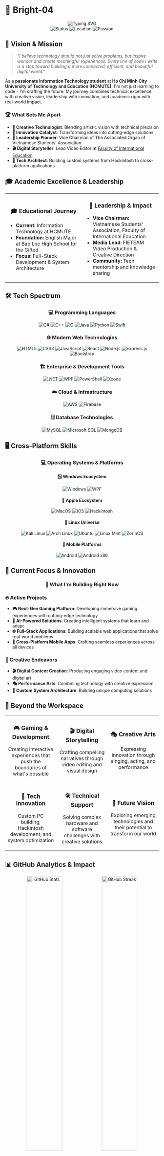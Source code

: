 # 🚀 Bright-04

<div align="center">
  <img src="https://readme-typing-svg.herokuapp.com?font=Fira+Code&weight=500&size=28&pause=1000&color=00D4FF&center=true&vCenter=true&width=600&height=100&lines=Hello%2C+I'm+Nguyen+Nhat+Quang;Full-Stack+Developer;Tech+Innovator;Creative+Problem+Solver" alt="Typing SVG" />
</div>

<div align="center">
  <img src="https://img.shields.io/badge/Status-🚀%20Building%20the%20Future-brightgreen?style=for-the-badge&logo=rocket" alt="Status" />
  <img src="https://img.shields.io/badge/Location-🌏%20Ho%20Chi%20Minh%20City-blue?style=for-the-badge" alt="Location" />
  <img src="https://img.shields.io/badge/Passion-💡%20Innovation%20%26%20Creativity-purple?style=for-the-badge" alt="Passion" />
</div>

## 🎯 Vision & Mission

> _"I believe technology should not just solve problems, but inspire wonder and create meaningful experiences. Every line of code I write is a step toward building a more connected, efficient, and beautiful digital world."_

As a **passionate Information Technology student** at **Ho Chi Minh City University of Technology and Education (HCMUTE)**, I'm not just learning to code - I'm crafting the future. My journey combines technical excellence with creative vision, leadership with innovation, and academic rigor with real-world impact.

### 🏆 What Sets Me Apart

-   **🎨 Creative Technologist**: Blending artistic vision with technical precision
-   **🚀 Innovation Catalyst**: Transforming ideas into cutting-edge solutions
-   **👥 Leadership Pioneer**: Vice Chairman of The Associated Organ of Vietnamese Students' Association
-   **🎬 Digital Storyteller**: Lead Video Editor at [Faculty of International Education](https://facebook.com/fie.hcmute)
-   **🔧 Tech Architect**: Building custom systems from Hackintosh to cross-platform applications

## 🎓 Academic Excellence & Leadership

<div align="center">
  <table>
    <tr>
      <td align="center" width="50%">
        <h3>🎓 Educational Journey</h3>
        <ul align="left">
          <li><strong>Current:</strong> Information Technology at HCMUTE</li>
          <li><strong>Foundation:</strong> English Major at Bao Loc High School for the Gifted</li>
          <li><strong>Focus:</strong> Full-Stack Development & System Architecture</li>
        </ul>
      </td>
      <td align="center" width="50%">
        <h3>🌟 Leadership & Impact</h3>
        <ul align="left">
          <li><strong>Vice Chairman:</strong> Vietnamese Students' Association, Faculty of International Education</li>
          <li><strong>Media Lead:</strong> FIETEAM Video Production & Creative Direction</li>
          <li><strong>Community:</strong> Tech mentorship and knowledge sharing</li>
        </ul>
      </td>
    </tr>
  </table>
</div>

## 🛠️ Tech Spectrum

<div align="center">
  <h3>💻 Programming Languages</h3>
  <img src="https://img.shields.io/badge/-C%23-239120?style=for-the-badge&logo=c-sharp&logoColor=white" alt="C#" />
  <img src="https://img.shields.io/badge/-C++-00599C?style=for-the-badge&logo=c%2B%2B&logoColor=white" alt="C++" />
  <img src="https://img.shields.io/badge/-C-A8B9CC?style=for-the-badge&logo=c&logoColor=white" alt="C" />
  <img src="https://img.shields.io/badge/-Java-007396?style=for-the-badge&logo=java&logoColor=white" alt="Java" />
  <img src="https://img.shields.io/badge/-Python-3776AB?style=for-the-badge&logo=python&logoColor=white" alt="Python" />
  <img src="https://img.shields.io/badge/-Swift-FA7343?style=for-the-badge&logo=swift&logoColor=white" alt="Swift" />
  
  <h3>🌐 Modern Web Technologies</h3>
  <img src="https://img.shields.io/badge/-HTML5-E34F26?style=for-the-badge&logo=html5&logoColor=white" alt="HTML5" />
  <img src="https://img.shields.io/badge/-CSS3-1572B6?style=for-the-badge&logo=css3&logoColor=white" alt="CSS3" />
  <img src="https://img.shields.io/badge/-JavaScript-F7DF1E?style=for-the-badge&logo=javascript&logoColor=black" alt="JavaScript" />
  <img src="https://img.shields.io/badge/-React-61DAFB?style=for-the-badge&logo=react&logoColor=black" alt="React" />
  <img src="https://img.shields.io/badge/-Node.js-339933?style=for-the-badge&logo=node.js&logoColor=white" alt="Node.js" />
  <img src="https://img.shields.io/badge/-Express.js-000000?style=for-the-badge&logo=express&logoColor=white" alt="Express.js" />
  <img src="https://img.shields.io/badge/-Bootstrap-563D7C?style=for-the-badge&logo=bootstrap&logoColor=white" alt="Bootstrap" />
  
  <h3>🏗️ Enterprise & Development Tools</h3>
  <img src="https://img.shields.io/badge/-.NET-512BD4?style=for-the-badge&logo=dotnet&logoColor=white" alt=".NET" />
  <img src="https://img.shields.io/badge/-WPF-0C54C2?style=for-the-badge&logo=windows&logoColor=white" alt="WPF" />
  <img src="https://img.shields.io/badge/-PowerShell-5391FE?style=for-the-badge&logo=powershell&logoColor=white" alt="PowerShell" />
  <img src="https://img.shields.io/badge/-Xcode-147EFB?style=for-the-badge&logo=xcode&logoColor=white" alt="Xcode" />
  
  <h3>☁️ Cloud & Infrastructure</h3>
  <img src="https://img.shields.io/badge/-AWS-232F3E?style=for-the-badge&logo=amazon-aws&logoColor=white" alt="AWS" />
  <img src="https://img.shields.io/badge/-Firebase-FFCA28?style=for-the-badge&logo=firebase&logoColor=black" alt="Firebase" />
  
  <h3>🗄️ Database Technologies</h3>
  <img src="https://img.shields.io/badge/-MySQL-4479A1?style=for-the-badge&logo=mysql&logoColor=white" alt="MySQL" />
  <img src="https://img.shields.io/badge/-Microsoft%20SQL-CC2927?style=for-the-badge&logo=microsoft-sql-server&logoColor=white" alt="Microsoft SQL" />
  <img src="https://img.shields.io/badge/-MongoDB-47A248?style=for-the-badge&logo=mongodb&logoColor=white" alt="MongoDB" />
</div>

## 🖥️ Cross-Platform Skills

<div align="center">
  <h3>💻 Operating Systems & Platforms</h3>
  
  <h4>🪟 Windows Ecosystem</h4>
  <img src="https://img.shields.io/badge/-Windows-0078D6?style=for-the-badge&logo=windows&logoColor=white" alt="Windows" />
  <img src="https://img.shields.io/badge/-WPF-0C54C2?style=for-the-badge&logo=windows&logoColor=white" alt="WPF" />
  
  <h4>🍎 Apple Ecosystem</h4>
  <img src="https://img.shields.io/badge/-MacOS-000000?style=for-the-badge&logo=apple&logoColor=white" alt="MacOS" />
  <img src="https://img.shields.io/badge/-iOS-000000?style=for-the-badge&logo=ios&logoColor=white" alt="iOS" />
  <img src="https://img.shields.io/badge/-Hackintosh-000000?style=for-the-badge&logo=apple&logoColor=white" alt="Hackintosh" />
  
  <h4>🐧 Linux Universe</h4>
  <img src="https://img.shields.io/badge/-Kali%20Linux-557C94?style=for-the-badge&logo=kali-linux&logoColor=white" alt="Kali Linux" />
  <img src="https://img.shields.io/badge/-Arch%20Linux-1793D1?style=for-the-badge&logo=arch-linux&logoColor=white" alt="Arch Linux" />
  <img src="https://img.shields.io/badge/-Ubuntu-E95420?style=for-the-badge&logo=ubuntu&logoColor=white" alt="Ubuntu" />
  <img src="https://img.shields.io/badge/-Linux%20Mint-87CF3E?style=for-the-badge&logo=linux-mint&logoColor=white" alt="Linux Mint" />
  <img src="https://img.shields.io/badge/-ZorinOS-15A6F0?style=for-the-badge&logo=zorin&logoColor=white" alt="ZorinOS" />
  
  <h4>📱 Mobile Platforms</h4>
  <img src="https://img.shields.io/badge/-Android-3DDC84?style=for-the-badge&logo=android&logoColor=white" alt="Android" />
  <img src="https://img.shields.io/badge/-Android%20x86-3DDC84?style=for-the-badge&logo=android&logoColor=white" alt="Android x86" />
</div>

## 🎯 Current Focus & Innovation

<div align="center">
  <h3>🚀 What I'm Building Right Now</h3>
</div>

### 🔥 Active Projects

-   **🎮 Next-Gen Gaming Platform**: Developing immersive gaming experiences with cutting-edge technology
-   **🤖 AI-Powered Solutions**: Creating intelligent systems that learn and adapt
-   **🌐 Full-Stack Applications**: Building scalable web applications that solve real-world problems
-   **📱 Cross-Platform Mobile Apps**: Crafting seamless experiences across all devices

### 🎨 Creative Endeavors

-   **🎬 Digital Content Creation**: Producing engaging video content and digital art
-   **🎭 Performance Arts**: Combining technology with creative expression
-   **🔧 Custom System Architecture**: Building unique computing solutions

## 🌟 Beyond the Workspace

<div align="center">
  <table>
    <tr>
      <td align="center" width="33%">
        <h3>🎮 Gaming & Development</h3>
        <p>Creating interactive experiences that push the boundaries of what's possible</p>
      </td>
      <td align="center" width="33%">
        <h3>🎬 Digital Storytelling</h3>
        <p>Crafting compelling narratives through video editing and visual design</p>
      </td>
      <td align="center" width="33%">
        <h3>🎭 Creative Arts</h3>
        <p>Expressing innovation through singing, acting, and performance</p>
      </td>
    </tr>
    <tr>
      <td align="center" width="33%">
        <h3>🔧 Tech Innovation</h3>
        <p>Custom PC building, Hackintosh development, and system optimization</p>
      </td>
      <td align="center" width="33%">
        <h3>🛠️ Technical Support</h3>
        <p>Solving complex hardware and software challenges with creative solutions</p>
      </td>
      <td align="center" width="33%">
        <h3>🚀 Future Vision</h3>
        <p>Exploring emerging technologies and their potential to transform our world</p>
      </td>
    </tr>
  </table>
</div>

## 📊 GitHub Analytics & Impact

<div align="center">
  <img src="https://github-readme-stats.vercel.app/api?username=Bright-04&show_icons=true&theme=tokyonight&hide_border=true&include_all_commits=true&count_private=true" alt="GitHub Stats" width="48%" />
  <img src="https://github-readme-streak-stats.herokuapp.com/?user=Bright-04&theme=tokyonight&hide_border=true" alt="GitHub Streak" width="48%" />
</div>

<div align="center">
  <img src="https://github-readme-stats.vercel.app/api/top-langs/?username=Bright-04&layout=compact&theme=tokyonight&hide_border=true" alt="Top Languages" />
</div>

## 🌟 Let's Create Something Amazing Together

<div align="center">
  
  <a href="mailto:cbl.nguyennhatquang2809@example.com">
    <img src="https://img.shields.io/badge/-📧%20Let's%20Connect-D14836?style=for-the-badge&logo=gmail&logoColor=white" alt="Email" />
  </a>
  
  <!-- Add more social links as needed -->
  <!-- <a href="https://linkedin.com/in/yourprofile">
    <img src="https://img.shields.io/badge/-LinkedIn-0077B5?style=for-the-badge&logo=linkedin&logoColor=white" alt="LinkedIn" />
  </a> -->
</div>
    
  <div style="background: linear-gradient(45deg, #667eea 0%, #764ba2 100%); padding: 20px; border-radius: 15px; margin: 20px 0;">
    <h3 style="color: white; margin: 0;">💡 Innovation Philosophy</h3>
    <p style="color: white; margin: 10px 0 0 0; font-style: italic;">
      "Technology is not just about solving problems - it's about creating possibilities that didn't exist before. 
      Every innovation starts with a dream, every breakthrough begins with a question, and every revolution 
      starts with someone who dares to think differently."
    </p>
  </div>

  <div align="center">
  <img src="https://komarev.com/ghpvc/?username=Bright-04&color=00D4FF&style=for-the-badge" alt="Profile Views" />

  <div style="display: flex; justify-content: center; align-items: center; gap: 10px;">
    <img src="https://img.shields.io/badge/Made%20with-❤️-red?style=for-the-badge" alt="Made with Love" />
    <img src="https://img.shields.io/badge/Powered%20by-Innovation-purple?style=for-the-badge" alt="Powered by Innovation" />
    <img src="https://img.shields.io/badge/Building-the%20Future-blue?style=for-the-badge" alt="Building the Future" />
  </div>
  
</div>
